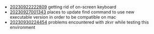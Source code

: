 - [20230922222809](/zet/20230922222809/README.md) getting rid of on-screen keyboard
- [20230927001343](/zet/20230927001343/README.md) places to update find command to use new executable version in order to be compatible on mac
- [20230930224454](/zet/20230930224454/README.md) problems encountered with zkvr while testing this environment
